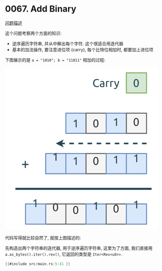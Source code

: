 # 0067. Add Binary

[问题描述](../problems/0067.add-binary/content.html)

这个问题考察两个方面的知识:

- 逆序遍历字符串, 并从中解出每个字符. 这个很适合用迭代器
- 基本的加法操作, 要注意进位项 (carry), 每个比特位相加时, 都要加上进位项

下图展示的是 `a = "1010"; b = "11011"` 相加的过程:

![add-binary](assets/add-binary.svg)

代码写得就比较自然了, 就按上图描述的:

先构造出两个字符串的迭代器, 用于逆序遍历字符串, 这里为了方面, 我们直接用 `a.as_bytes().iter().rev()`,
它返回的类型是 `Iter<Rev<u8>>`.

```rust
{{#include src/main.rs:5:41 }}
```